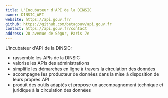 ```yaml
---
title: L'Incubateur d'API de la DINSIC
owner: DINSIC_API
website: https://api.gouv.fr/
github: https://github.com/betagouv/api.gouv.fr
contact: https://api.gouv.fr/contact
address: 20 avenue de Ségur, Paris 7e
---
```


L'incubateur d'API de la DINSIC: 
* rassemble les APIs de la DINSIC
* valorise les APIs des administrations
* simplifie les démarches en ligne à travers la circulation des données
* accompagne les producteur de données dans la mise à disposition de leurs propres API
* produit des outils adaptés et propose un accompagnement technique et juridique à la circulation des données
